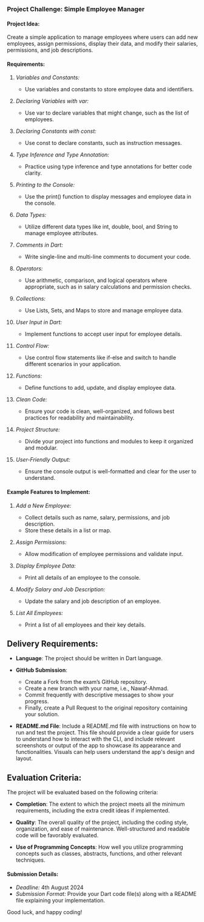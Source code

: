 ### Project Challenge: Simple Employee Manager

#### Project Idea:
Create a simple application to manage employees where users can add new employees, assign permissions, display their data, and modify their salaries, permissions, and job descriptions.

#### Requirements:
1. *Variables and Constants:*
   - Use variables and constants to store employee data and identifiers.

2. *Declaring Variables with var:*
   - Use var to declare variables that might change, such as the list of employees.

3. *Declaring Constants with const:*
   - Use const to declare constants, such as instruction messages.

4. *Type Inference and Type Annotation:*
   - Practice using type inference and type annotations for better code clarity.

5. *Printing to the Console:*
   - Use the print() function to display messages and employee data in the console.

6. *Data Types:*
   - Utilize different data types like int, double, bool, and String to manage employee attributes.

7. *Comments in Dart:*
   - Write single-line and multi-line comments to document your code.

8. *Operators:*
   - Use arithmetic, comparison, and logical operators where appropriate, such as in salary calculations and permission checks.

9. *Collections:*
   - Use Lists, Sets, and Maps to store and manage employee data.

10. *User Input in Dart:*
    - Implement functions to accept user input for employee details.

11. *Control Flow:*
    - Use control flow statements like if-else and switch to handle different scenarios in your application.

12. *Functions:*
    - Define functions to add, update, and display employee data.

13. *Clean Code:*
    - Ensure your code is clean, well-organized, and follows best practices for readability and maintainability.

14. *Project Structure:*
    - Divide your project into functions and modules to keep it organized and modular.

15. *User-Friendly Output:*
    - Ensure the console output is well-formatted and clear for the user to understand.

#### Example Features to Implement:
1. *Add a New Employee:*
   - Collect details such as name, salary, permissions, and job description.
   - Store these details in a list or map.

2. *Assign Permissions:*
   - Allow modification of employee permissions and validate input.

3. *Display Employee Data:*
   - Print all details of an employee to the console.

4. *Modify Salary and Job Description:*
   - Update the salary and job description of an employee.

5. *List All Employees:*
   - Print a list of all employees and their key details.

## Delivery Requirements:

- **Language**: The project should be written in Dart language.

- **GitHub Submission**:
   - Create a Fork from the exam’s GitHub repository.
   - Create a new branch with your name, i.e., Nawaf-Ahmad.
   - Commit frequently with descriptive messages to show your progress.
   - Finally, create a Pull Request to the original repository containing your solution.

- **README.md File**: Include a README.md file with instructions on how to run and test the project. This file should provide a clear guide for users to understand how to interact with the CLI, and include relevant screenshots or output of the app to showcase its appearance and functionalities. Visuals can help users understand the app's design and layout.

## Evaluation Criteria:

The project will be evaluated based on the following criteria:

- **Completion**: The extent to which the project meets all the minimum requirements, including the extra credit ideas if implemented.

- **Quality**: The overall quality of the project, including the coding style, organization, and ease of maintenance. Well-structured and readable code will be favorably evaluated.

- **Use of Programming Concepts**: How well you utilize programming concepts such as classes, abstracts, functions, and other relevant techniques.


#### Submission Details:
- *Deadline:* 4th August 2024
- *Submission Format:* Provide your Dart code file(s) along with a README file explaining your implementation.

Good luck, and happy coding!
